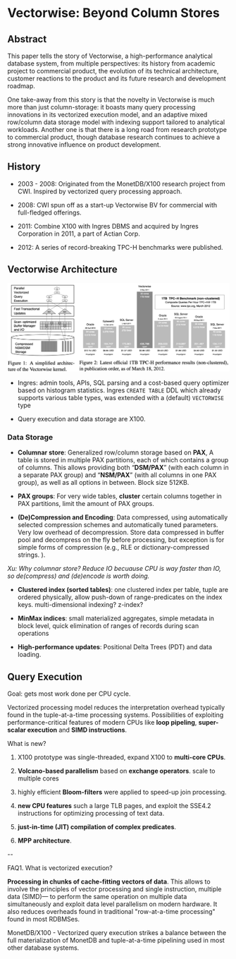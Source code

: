 # Vectorwise: Beyond Column Stores

## Abstract

This paper tells the story of Vectorwise, a high-performance analytical database system, from multiple perspectives: its history from academic project to commercial product, the evolution of its technical architecture, customer reactions to the product and its future research and development roadmap.

One take-away from this story is that the novelty in Vectorwise is much more than just column-storage: it boasts many query processing innovations in its vectorized execution model, and an adaptive mixed row/column data storage model with indexing support tailored to analytical workloads.
Another one is that there is a long road from research prototype to commercial product, though database research continues to achieve a strong innovative influence on product development.

## History

- 2003 - 2008: Originated from the MonetDB/X100 research project from CWI. Inspired by vectorized query processing approach.

- 2008: CWI spun off as a start-up Vectorwise BV for commercial with full-fledged offerings.

- 2011: Combine X100 with Ingres DBMS and acquired by Ingres Corporation in 2011, a part of Actian Corp.

- 2012: A series of record-breaking TPC-H benchmarks were published.

## Vectorwise Architecture

![](images/Vectorwise_Beyond_Column_Stores/vector-wise-1.png)

- Ingres: admin tools, APIs, SQL parsing and a cost-based query optimizer based on histogram statistics. Ingres `CREATE TABLE` DDL which already supports various table types, was extended with a (default) `VECTORWISE` type

- Query execution and data storage are X100.

### Data Storage

- **Columnar store**: Generalized row/column storage based on **PAX**, A table is stored in multiple PAX partitions, each of which contains a group of columns. This allows providing both “**DSM/PAX**” (with each column in a separate PAX group) and “**NSM/PAX**” (with all columns in one PAX group), as well as all options in between. Block size 512KB.

- **PAX groups**: For very wide tables, **cluster** certain columns together in PAX partitions, limit the amount of PAX groups.

- **(De)Compression and Encoding**: Data compressed, using automatically selected compression schemes and automatically tuned parameters. Very low overhead of decompression. Store data compressed in buffer pool and decompress on the fly before processing, but exception is for simple forms of compression (e.g., RLE or dictionary-compressed strings. ).

*Xu: Why columnar store? Reduce IO becuause CPU is way faster than IO, so de(compress) and (de)encode is worth doing.*

- **Clustered index (sorted tables)**: one clustered index per table, tuple are ordered physically, allow push-down of range-predicates on the index keys. multi-dimensional indexing? z-index?

- **MinMax indices**: small materialized aggregates, simple metadata in block level, quick elimination of ranges of records during scan operations

- **High-performance updates**: Positional Delta Trees (PDT) and data loading.

## Query Execution

Goal: gets most work done per CPU cycle.

Vectorized processing model reduces the interpretation overhead typically found in the tuple-at-a-time processing systems. Possibilities of exploiting performance-critical features of modern CPUs like **loop pipeling**, **super-scalar execution** and **SIMD instructions**. 

What is new?

1. X100 prototype was single-threaded, expand X100 to **multi-core CPUs**.

2. **Volcano-based parallelism** based on **exchange operators**. scale to multiple cores 

3. highly efficient **Bloom-filters** were applied to speed-up join processing.

4. **new CPU features** such a large TLB pages, and exploit the SSE4.2 instructions for optimizing processing of text data.

5. **just-in-time (JIT) compilation of complex predicates**.

6. **MPP architecture**.


--

FAQ1.  What is vectorized execution?

**Processing in chunks of cache-fitting vectors of data**. This allows to involve the principles of vector processing and single instruction, multiple data (SIMD)— to perform the same operation on multiple data simultaneously and exploit data level parallelism on modern hardware. It also reduces overheads found in traditional "row-at-a-time processing" found in most RDBMSes.

MonetDB/X100 - Vectorized query execution  strikes a balance between the full materialization of MonetDB and tuple-at-a-time pipelining used in most other database systems.
